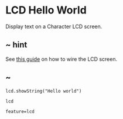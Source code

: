 # LCD Hello World

Display text on a Character LCD screen.

## ~ hint

See [this guide](https://learn.adafruit.com/experimenters-guide-for-metro/circ14-wiring) on how to wire the LCD screen.

## ~

```blocks
lcd.showString("Hello world")
```

```package
lcd
```

```config
feature=lcd
```